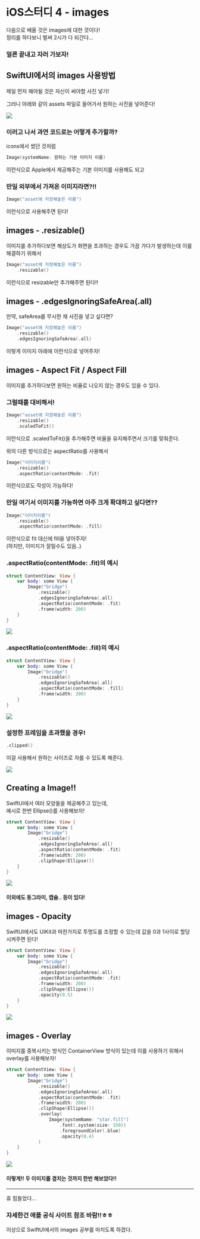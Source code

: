 # iOS스터디 4 - images
다음으로 배울 것은 images에 대한 것이다!<br>
정리를 하다보니 벌써 2시가 다 되간다... <br>
### 얼른 끝내고 자러 가보자!

## SwiftUI에서의 images 사용방법
제일 먼저 해야될 것은 자신이 써야할 사진 넣기!

그러니 아래와 같이 assets 파일로 들어가서 원하는 사진을 넣어준다!

![](Images~/asset.png)

### 이러고 나서 과연 코드로는 어떻게 추가할까?

icons에서 썼던 것처럼
```swift
Image(systemName: 원하는 기본 이미지 이름)
```
이런식으로 Apple에서 제공해주는 기본 이미지를 사용해도 되고<br>
### 만일 외부에서 가져온 이미지라면?!!
```swift
Image("asset에 지정해놓은 이름")
```
이런식으로 사용해주면 된다!

## images - .resizable()

이미지를 추가하다보면 해상도가 화면을 초과하는 경우도 가끔 가다가 발생하는데 이를 해결하기 위해서
```swift
Image("asset에 지정해놓은 이름")
    .resizable()
```

이런식으로 resizable만 추가해주면 된다!!

## images - .edgesIgnoringSafeArea(.all)
만약, safeArea를 무시한 채 사진을 넣고 싶다면?

```swift
Image("asset에 지정해놓은 이름")
    .resizable()
    .edgesIgnoringSafeArea(.all)
```
이렇게 이미지 아래에 이런식으로 넣어주자!

## images - Aspect Fit / Aspect Fill
이미지를 추가하다보면 원하는 비율로 나오지 않는 경우도 있을 수 있다.

### 그럴때를 대비해서!
```swift
Image("asset에 지정해놓은 이름")
    .resizable()
    .scaledToFit()
```
이런식으로 .scaledToFit()을 추가해주면 비율을 유지해주면서 크기를 맞춰준다.

위의 다른 방식으로는 aspectRatio를 사용해서
```swift
Image("이미지이름")
	.resizable()
	.aspectRatio(contentMode: .fit)
```
이런식으로도 작성이 가능하다!

### 만일 여기서 이미지를 가능하면 아주 크게 확대하고 싶다면??

```swift
Image("이미지이름")
	.resizable()
	.aspectRatio(contentMode: .fill)
```

이런식으로 fit 대신에 fill을 넣어주자!<br>
(하지만, 이미지가 잘릴수도 있음..)
### .aspectRatio(contentMode: .fit)의 예시
```swift
struct ContentView: View {
    var body: some View {
        Image("bridge")
            .resizable()
            .edgesIgnoringSafeArea(.all)
            .aspectRatio(contentMode: .fit)
            .frame(width: 200)
    }
}
```
![](Images~/aspectRatio-fit.png)

### .aspectRatio(contentMode: .fill)의 예시
```swift
struct ContentView: View {
    var body: some View {
        Image("bridge")
            .resizable()
            .edgesIgnoringSafeArea(.all)
            .aspectRatio(contentMode: .fill)
            .frame(width: 200)
    }
}
```
![](Images~/aspectRatio-fill.png)
### 설정한 프레임을 초과했을 경우!
```swift
.clipped()
```
이걸 사용해서 원하는 사이즈로 자를 수 있도록 해준다.

![](Images~/clipped.png)

## Creating a Image!!
SwiftUI에서 여러 모양들을 제공해주고 있는데,<br>
예시로 한번 Ellipse()를 사용해보자!
```swift
struct ContentView: View {
    var body: some View {
        Image("bridge")
            .resizable()
            .edgesIgnoringSafeArea(.all)
            .aspectRatio(contentMode: .fit)
            .frame(width: 200)
            .clipShape(Ellipse())
    }
}
```
![](Images~/makingImage.png)

#### 이외에도 동그라미, 캡슐.. 등이 있다!

## images - Opacity
SwiftUI에서도 UIKit과 마찬가지로 투명도를 조정할 수 있는데
값을 0과 1사이로 할당 시켜주면 된다!
```swift
struct ContentView: View {
    var body: some View {
        Image("bridge")
            .resizable()
            .edgesIgnoringSafeArea(.all)
            .aspectRatio(contentMode: .fit)
            .frame(width: 200)
            .clipShape(Ellipse())
            .opacity(0.5)
    }
}
```
![](Images~/opacity.png)

## images - Overlay
이미지를 중복시키는 방식인 ContainerView 방식이 있는데 이를 사용하기 위해서 overlay를 사용해보자!
```swift
struct ContentView: View {
    var body: some View {
        Image("bridge")
            .resizable()
            .edgesIgnoringSafeArea(.all)
            .aspectRatio(contentMode: .fit)
            .frame(width: 200)
            .clipShape(Ellipse())
            .overlay(
                Image(systemName: "star.fill")
                    .font(.system(size: 150))
                    .foregroundColor(.blue)
                    .opacity(0.4)
            )
    }
}
```
![](Images~/overlay.png)
#### 이렇게!! 두 이미지를 곂치는 것까지 한번 해보았다!!
___
휴 힘들었다... 

### 자세한건 애플 공식 사이트 참조 바람!!ㅎㅎ

이상으로 SwiftUI에서의 images 공부를 마치도록 하겠다.